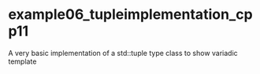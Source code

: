 # example06_tupleimplementation_cpp11

A very basic implementation of a std::tuple type class to show variadic template
